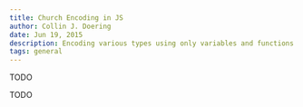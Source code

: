 ```yaml
---
title: Church Encoding in JS
author: Collin J. Doering
date: Jun 19, 2015
description: Encoding various types using only variables and functions
tags: general
---
```


TODO

<!--more-->

TODO
